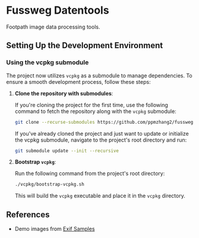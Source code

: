 # Fussweg Datentools

Footpath image data processing tools.

## Setting Up the Development Environment

### Using the vcpkg submodule

The project now utilizes `vcpkg` as a submodule to manage dependencies.
To ensure a smooth development process, follow these steps:

1. **Clone the repository with submodules**:

   If you're cloning the project for the first time, use the following command
   to fetch the repository along with the `vcpkg` submodule:

   ```bash
   git clone --recurse-submodules https://github.com/ppmzhang2/fussweg-datentools.cpp
   ```

   If you've already cloned the project and just want to update or initialize
   the vcpkg submodule, navigate to the project's root directory and run:

   ```bash
   git submodule update --init --recursive
   ```

2. **Bootstrap `vcpkg`**:

   Run the following command from the project's root directory:

   ```bash
   ./vcpkg/bootstrap-vcpkg.sh
   ```

   This will build the `vcpkg` executable and place it in the `vcpkg` directory.

## References

- Demo images from [Exif Samples](https://github.com/ianare/exif-samples)
